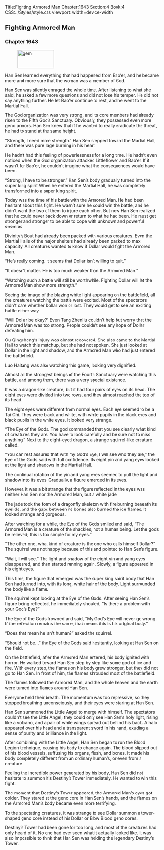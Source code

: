 Title:Fighting Armored Man 
Chapter:1643 
Section:4 
Book:4 
CSS:../Styles/style.css 
viewport: width=device-width
  
## Fighting Armored Man
### Chapter 1643 
<figure>
	<img src="../Images/gem.gif" alt="gem" id="gem" width="120" height="60" />
</figure>
  

  
  Han Sen learned everything that had happened from Bao’er, and he became more and more sure that the woman was a member of God.

Han Sen was silently enraged the whole time. After listening to what she said, he asked a few more questions and did not lose his temper. He did not say anything further. He let Bao’er continue to rest, and he went to the Martial Hall.

The God organization was very strong, and its core members had already risen to the Fifth God’s Sanctuary. Obviously, they possessed even more geno armors. Han Sen knew that if he wanted to really eradicate the threat, he had to stand at the same height.

“Strength, I need more strength.” Han Sen stepped toward the Martial Hall, and there was pure rage burning in his heart

He hadn’t had this feeling of powerlessness for a long time. He hadn’t even noticed when the God organization attacked Littleflower and Bao’er. If it wasn’t for Bao’er, he couldn’t imagine what the consequences would have been.

“Strong, I have to be stronger.” Han Sen’s body gradually turned into the super king spirit When he entered the Martial Hall, he was completely transformed into a super king spirit.

Today was the time of his battle with the Armored Man. He had been hesitant about this fight. He wasn’t sure he could win the battle, and he didn’t want the two of them to injure each other. But now Han Sen realized that he could never back down or return to what he had been. He must get stronger and stronger to be able to cope with unknown and powerful enemies.

Divinity’s Bout had already been packed with various creatures. Even the Martial Halls of the major shelters had already been packed to max capacity. All creatures wanted to know if Dollar would fight the Armored Man.

“He’s really coming. It seems that Dollar isn’t willing to quit.”

“It doesn’t matter. He is too much weaker than the Armored Man.”

“Watching such a battle will still be worthwhile. Fighting Dollar will let the Armored Man show more strength.”

Seeing the image of the blazing white light appearing on the battlefield, all the creatures watching the battle were excited. Most of the spectators didn’t care whether Dollar won or lost. They would get to see an exciting battle either way.

“Will Dollar be okay?” Even Tang Zhenliu couldn’t help but worry that the Armored Man was too strong. People couldn’t see any hope of Dollar defeating him.

Gu Qingcheng’s injury was almost recovered. She also came to the Martial Hall to watch this matchup, but she had not spoken. She just looked at Dollar in the light and shadow, and the Armored Man who had just entered the battlefield.

Luo Haitang was also watching this game, looking very dignified.

Almost all the strongest beings of the Fourth Sanctuary were watching this battle, and among them, there was a very special existence.

It was a dragon-like creature, but it had four pairs of eyes on its head. The eight eyes were divided into two rows, and they almost reached the top of its head.

The eight eyes were different from normal eyes. Each eye seemed to be a Tai Chi. They were black and white, with white pupils in the black eyes and black pupils in the white eyes. It looked very strange.

“The Eye of the Gods. The god commanded that you see clearly what kind of creatures they are. You have to look carefully and be sure not to miss anything.” Next to the eight-eyed dragon, a strange squirrel-like creature called.

“You can rest assured that with my God’s Eye, I will see who they are,” the Eye of the Gods said with full confidence. Its eight yin and yang eyes looked at the light and shadows in the Martial Hall.

The continual rotation of the yin and yang eyes seemed to pull the light and shadow into its eyes. Gradually, a figure emerged in its eyes.

However, it was a bit strange that the figure reflected in the eyes was neither Han Sen nor the Armored Man, but a white jade.

The jade took the form of a dragonfly skeleton with fire burning beneath its eyelids, and the gaps between its bones also burned the ice flames. It looked strange and gorgeous.

After watching for a while, the Eye of the Gods smiled and said, “The Armored Man is a creature of the shackles, not a human being. Let the gods be relieved; this is too simple for my eyes.”

“The other one, what kind of creature is the one who calls himself Dollar?” The squirrel was not happy because of this and pointed to Han Sen’s figure.

“Wait, I will see.” The light and shadow of the eight yin and yang eyes disappeared, and then started running again. Slowly, a figure appeared in his eight eyes.

This time, the figure that emerged was the super king spirit body that Han Sen had turned into, with its long, white hair of the body. Light surrounded the body like a flame.

The squirrel kept looking at the Eye of the Gods. After seeing Han Sen’s figure being reflected, he immediately shouted, “Is there a problem with your God’s Eye?”

The Eye of the Gods frowned and said, “My God’s Eye will never go wrong. If the reflection remains the same, that means this is his original body.”

“Does that mean he isn’t human?” asked the squirrel.

“Should not be…” the Eye of the Gods said hesitantly, looking at Han Sen on the field.

On the battlefield, after the Armored Man entered, his body ignited with horror. He walked toward Han Sen step by step like some god of ice and fire. With every step, the flames on his body grew stronger, but they did not go to Han Sen. In front of him, the flames shrouded most of the battlefield.

The flames followed the Armored Man, and the whole heaven and the earth were turned into flames around Han Sen.

Everyone held their breath. The momentum was too repressive, so they stopped breathing unconsciously, and their eyes were staring at Han Sen.

Han Sen summoned the Little Angel to merge with himself. The spectators couldn’t see the Little Angel; they could only see Han Sen’s holy light, rising like a volcano, and a pair of white wings spread out behind his back. A halo appeared over his head and a transparent sword in his hand, exuding a sense of purity and brilliance in the light.

After combining with the Little Angel, Han Sen began to run the Blood Legion technique, causing his body to change again. The blood slipped out of his blood vessels, suffusing his organs, flesh, and bones. It made his body completely different from an ordinary human’s, or even from a creature.

Feeling the incredible power generated by his body, Han Sen did not hesitate to summon his Destiny’s Tower immediately. He wanted to win this fight.

The moment that Destiny’s Tower appeared, the Armored Man’s eyes got colder. They stared at the geno core in Han Sen’s hands, and the flames on the Armored Man’s body became even more terrifying.

To the spectating creatures, it was strange to see Dollar summon a tower-shaped geno core instead of his Dollar or Blow Blood geno cores.

Destiny’s Tower had been gone for too long, and most of the creatures had only heard of it. No one had ever seen what it actually looked like. It was also impossible to think that Han Sen was holding the legendary Destiny’s Tower.
